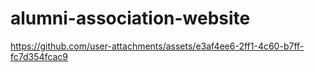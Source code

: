 # alumni-association-website





https://github.com/user-attachments/assets/e3af4ee6-2ff1-4c60-b7ff-fc7d354fcac9

